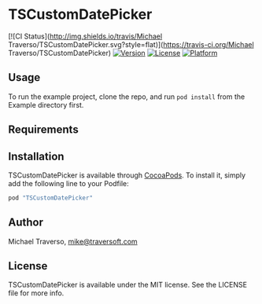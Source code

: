 # TSCustomDatePicker

[![CI Status](http://img.shields.io/travis/Michael Traverso/TSCustomDatePicker.svg?style=flat)](https://travis-ci.org/Michael Traverso/TSCustomDatePicker)
[![Version](https://img.shields.io/cocoapods/v/TSCustomDatePicker.svg?style=flat)](http://cocoapods.org/pods/TSCustomDatePicker)
[![License](https://img.shields.io/cocoapods/l/TSCustomDatePicker.svg?style=flat)](http://cocoapods.org/pods/TSCustomDatePicker)
[![Platform](https://img.shields.io/cocoapods/p/TSCustomDatePicker.svg?style=flat)](http://cocoapods.org/pods/TSCustomDatePicker)

## Usage

To run the example project, clone the repo, and run `pod install` from the Example directory first.

## Requirements

## Installation

TSCustomDatePicker is available through [CocoaPods](http://cocoapods.org). To install
it, simply add the following line to your Podfile:

```ruby
pod "TSCustomDatePicker"
```

## Author

Michael Traverso, mike@traversoft.com

## License

TSCustomDatePicker is available under the MIT license. See the LICENSE file for more info.
